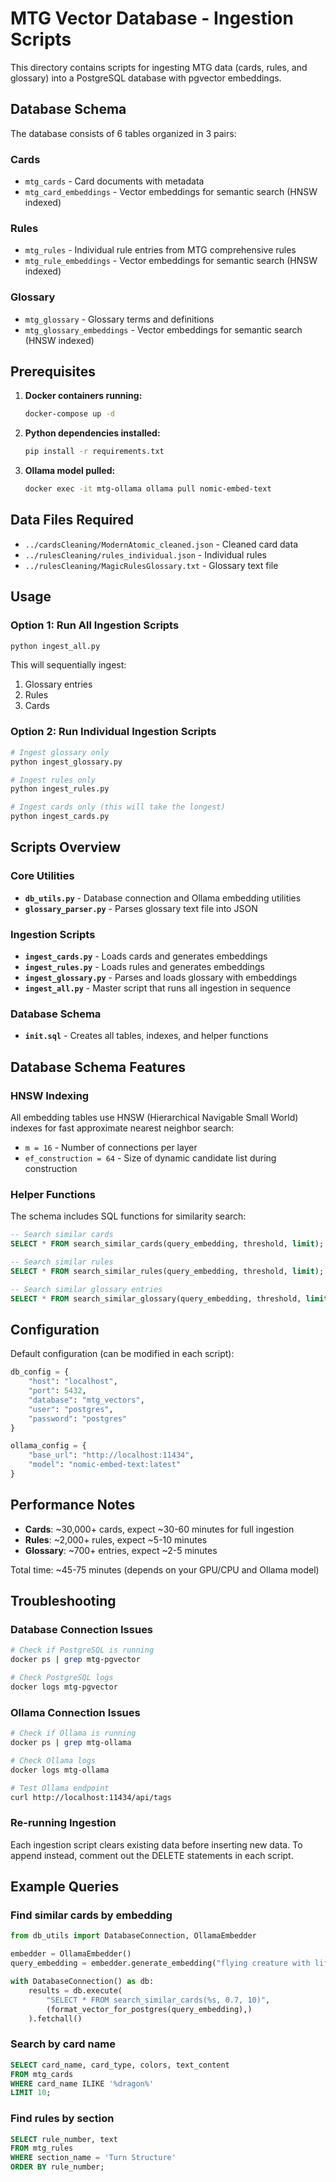 # MTG Vector Database - Ingestion Scripts

This directory contains scripts for ingesting MTG data (cards, rules, and glossary) into a PostgreSQL database with pgvector embeddings.

## Database Schema

The database consists of 6 tables organized in 3 pairs:

### Cards
- `mtg_cards` - Card documents with metadata
- `mtg_card_embeddings` - Vector embeddings for semantic search (HNSW indexed)

### Rules
- `mtg_rules` - Individual rule entries from MTG comprehensive rules
- `mtg_rule_embeddings` - Vector embeddings for semantic search (HNSW indexed)

### Glossary
- `mtg_glossary` - Glossary terms and definitions
- `mtg_glossary_embeddings` - Vector embeddings for semantic search (HNSW indexed)

## Prerequisites

1. **Docker containers running:**
   ```bash
   docker-compose up -d
   ```

2. **Python dependencies installed:**
   ```bash
   pip install -r requirements.txt
   ```

3. **Ollama model pulled:**
   ```bash
   docker exec -it mtg-ollama ollama pull nomic-embed-text
   ```

## Data Files Required

- `../cardsCleaning/ModernAtomic_cleaned.json` - Cleaned card data
- `../rulesCleaning/rules_individual.json` - Individual rules
- `../rulesCleaning/MagicRulesGlossary.txt` - Glossary text file

## Usage

### Option 1: Run All Ingestion Scripts

```bash
python ingest_all.py
```

This will sequentially ingest:
1. Glossary entries
2. Rules
3. Cards

### Option 2: Run Individual Ingestion Scripts

```bash
# Ingest glossary only
python ingest_glossary.py

# Ingest rules only
python ingest_rules.py

# Ingest cards only (this will take the longest)
python ingest_cards.py
```

## Scripts Overview

### Core Utilities

- **`db_utils.py`** - Database connection and Ollama embedding utilities
- **`glossary_parser.py`** - Parses glossary text file into JSON

### Ingestion Scripts

- **`ingest_cards.py`** - Loads cards and generates embeddings
- **`ingest_rules.py`** - Loads rules and generates embeddings
- **`ingest_glossary.py`** - Parses and loads glossary with embeddings
- **`ingest_all.py`** - Master script that runs all ingestion in sequence

### Database Schema

- **`init.sql`** - Creates all tables, indexes, and helper functions

## Database Schema Features

### HNSW Indexing
All embedding tables use HNSW (Hierarchical Navigable Small World) indexes for fast approximate nearest neighbor search:
- `m = 16` - Number of connections per layer
- `ef_construction = 64` - Size of dynamic candidate list during construction

### Helper Functions

The schema includes SQL functions for similarity search:

```sql
-- Search similar cards
SELECT * FROM search_similar_cards(query_embedding, threshold, limit);

-- Search similar rules
SELECT * FROM search_similar_rules(query_embedding, threshold, limit);

-- Search similar glossary entries
SELECT * FROM search_similar_glossary(query_embedding, threshold, limit);
```

## Configuration

Default configuration (can be modified in each script):

```python
db_config = {
    "host": "localhost",
    "port": 5432,
    "database": "mtg_vectors",
    "user": "postgres",
    "password": "postgres"
}

ollama_config = {
    "base_url": "http://localhost:11434",
    "model": "nomic-embed-text:latest"
}
```

## Performance Notes

- **Cards**: ~30,000+ cards, expect ~30-60 minutes for full ingestion
- **Rules**: ~2,000+ rules, expect ~5-10 minutes
- **Glossary**: ~700+ entries, expect ~2-5 minutes

Total time: ~45-75 minutes (depends on your GPU/CPU and Ollama model)

## Troubleshooting

### Database Connection Issues
```bash
# Check if PostgreSQL is running
docker ps | grep mtg-pgvector

# Check PostgreSQL logs
docker logs mtg-pgvector
```

### Ollama Connection Issues
```bash
# Check if Ollama is running
docker ps | grep mtg-ollama

# Check Ollama logs
docker logs mtg-ollama

# Test Ollama endpoint
curl http://localhost:11434/api/tags
```

### Re-running Ingestion
Each ingestion script clears existing data before inserting new data. To append instead, comment out the DELETE statements in each script.

## Example Queries

### Find similar cards by embedding
```python
from db_utils import DatabaseConnection, OllamaEmbedder

embedder = OllamaEmbedder()
query_embedding = embedder.generate_embedding("flying creature with lifelink")

with DatabaseConnection() as db:
    results = db.execute(
        "SELECT * FROM search_similar_cards(%s, 0.7, 10)",
        (format_vector_for_postgres(query_embedding),)
    ).fetchall()
```

### Search by card name
```sql
SELECT card_name, card_type, colors, text_content
FROM mtg_cards
WHERE card_name ILIKE '%dragon%'
LIMIT 10;
```

### Find rules by section
```sql
SELECT rule_number, text
FROM mtg_rules
WHERE section_name = 'Turn Structure'
ORDER BY rule_number;
```
